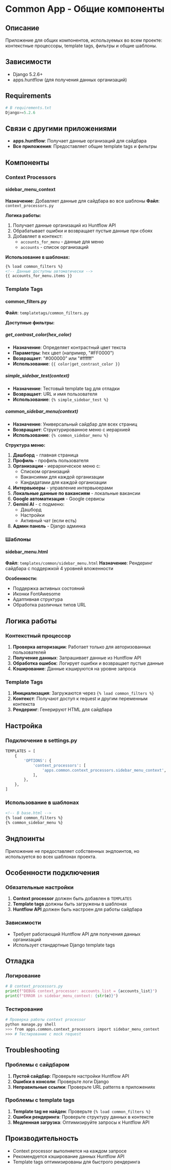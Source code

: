 # Common App - Общие компоненты

## Описание
Приложение для общих компонентов, используемых во всем проекте: контекстные процессоры, template tags, фильтры и общие шаблоны.

## Зависимости
- Django 5.2.6+
- apps.huntflow (для получения данных организаций)

## Requirements
```python
# В requirements.txt
Django>=5.2.6
```

## Связи с другими приложениями
- **apps.huntflow**: Получает данные организаций для сайдбара
- **Все приложения**: Предоставляет общие template tags и фильтры

## Компоненты

### Context Processors

#### sidebar_menu_context
**Назначение**: Добавляет данные для сайдбара во все шаблоны
**Файл**: `context_processors.py`

**Логика работы:**
1. Получает данные организаций из Huntflow API
2. Обрабатывает ошибки и возвращает пустые данные при сбоях
3. Добавляет в контекст:
   - `accounts_for_menu` - данные для меню
   - `accounts` - список организаций

**Использование в шаблонах:**
```html
{% load common_filters %}
<!-- Данные доступны автоматически -->
{{ accounts_for_menu.items }}
```

### Template Tags

#### common_filters.py
**Файл**: `templatetags/common_filters.py`

**Доступные фильтры:**

##### get_contrast_color(hex_color)
- **Назначение**: Определяет контрастный цвет текста
- **Параметры**: hex цвет (например, "#FF0000")
- **Возвращает**: "#000000" или "#ffffff"
- **Использование**: `{{ color|get_contrast_color }}`

##### simple_sidebar_test(context)
- **Назначение**: Тестовый template tag для отладки
- **Возвращает**: URL и имя пользователя
- **Использование**: `{% simple_sidebar_test %}`

##### common_sidebar_menu(context)
- **Назначение**: Универсальный сайдбар для всех страниц
- **Возвращает**: Структурированное меню с иерархией
- **Использование**: `{% common_sidebar_menu %}`

**Структура меню:**
1. **Дашборд** - главная страница
2. **Профиль** - профиль пользователя
3. **Организации** - иерархическое меню с:
   - Списком организаций
   - Вакансиями для каждой организации
   - Кандидатами для каждой организации
4. **Интервьюеры** - управление интервьюерами
5. **Локальные данные по вакансиям** - локальные вакансии
6. **Google автоматизация** - Google сервисы
7. **Gemini AI** - с подменю:
   - Дашборд
   - Настройки
   - Активный чат (если есть)
8. **Админ панель** - Django админка

### Шаблоны

#### sidebar_menu.html
**Файл**: `templates/common/sidebar_menu.html`
**Назначение**: Рендеринг сайдбара с поддержкой 4 уровней вложенности

**Особенности:**
- Поддержка активных состояний
- Иконки FontAwesome
- Адаптивная структура
- Обработка различных типов URL

## Логика работы

### Контекстный процессор
1. **Проверка авторизации**: Работает только для авторизованных пользователей
2. **Получение данных**: Запрашивает данные из Huntflow API
3. **Обработка ошибок**: Логирует ошибки и возвращает пустые данные
4. **Кэширование**: Данные кэшируются на уровне запроса

### Template Tags
1. **Инициализация**: Загружаются через `{% load common_filters %}`
2. **Контекст**: Получают доступ к request и другим переменным контекста
3. **Рендеринг**: Генерируют HTML для сайдбара

## Настройка

### Подключение в settings.py
```python
TEMPLATES = [
    {
        'OPTIONS': {
            'context_processors': [
                'apps.common.context_processors.sidebar_menu_context',
            ],
        },
    },
]
```

### Использование в шаблонах
```html
<!-- В base.html -->
{% load common_filters %}
{% common_sidebar_menu %}
```

## Эндпоинты
Приложение не предоставляет собственных эндпоинтов, но используется во всех шаблонах проекта.

## Особенности подключения

### Обязательные настройки
1. **Context processor** должен быть добавлен в `TEMPLATES`
2. **Template tags** должны быть загружены в шаблонах
3. **Huntflow API** должен быть настроен для работы сайдбара

### Зависимости
- Требует работающий Huntflow API для получения данных организаций
- Использует стандартные Django template tags

## Отладка

### Логирование
```python
# В context_processors.py
print(f"DEBUG context_processor: accounts_list = {accounts_list}")
print(f"ERROR in sidebar_menu_context: {str(e)}")
```

### Тестирование
```bash
# Проверка работы context processor
python manage.py shell
>>> from apps.common.context_processors import sidebar_menu_context
>>> # Тестирование с mock request
```

## Troubleshooting

### Проблемы с сайдбаром
1. **Пустой сайдбар**: Проверьте настройки Huntflow API
2. **Ошибки в консоли**: Проверьте логи Django
3. **Неправильные ссылки**: Проверьте URL patterns в приложениях

### Проблемы с template tags
1. **Template tag не найден**: Проверьте `{% load common_filters %}`
2. **Ошибки рендеринга**: Проверьте структуру данных в контексте
3. **Медленная загрузка**: Оптимизируйте запросы к Huntflow API

## Производительность
- Context processor выполняется на каждом запросе
- Рекомендуется кэширование данных Huntflow API
- Template tags оптимизированы для быстрого рендеринга
